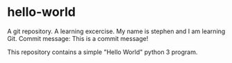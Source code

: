 # hello-world
A git repository. A learning excercise.
My name is stephen and I am learning Git.
Commit message: This is a commit message! 

This repository contains a simple "Hello World" python 3 program.